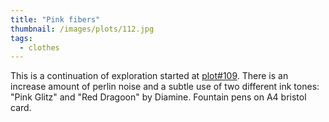 ```yaml
---
title: "Pink fibers"
thumbnail: /images/plots/112.jpg
tags:
  - clothes
---
```


This is a continuation of exploration started at [plot#109](/plots/109).
There is an increase amount of perlin noise and a subtle use of two different ink tones: "Pink Glitz" and "Red Dragoon" by Diamine. Fountain pens on A4 bristol card.
